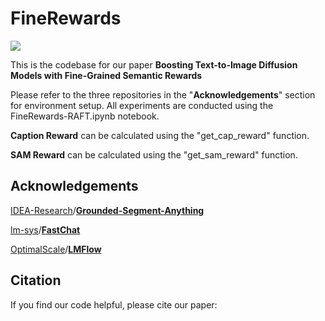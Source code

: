 # FineRewards

![](https://img.enderfga.cn/img/image-20230530225419079.png)

This is the codebase for our paper **Boosting Text-to-Image Diffusion Models with Fine-Grained Semantic Rewards**

Please refer to the three repositories in the "**Acknowledgements**" section for environment setup. All experiments are conducted using the FineRewards-RAFT.ipynb notebook.

**Caption Reward** can be calculated using the "get_cap_reward" function.

**SAM Reward** can be calculated using the "get_sam_reward" function.

## Acknowledgements

[IDEA-Research](https://github.com/IDEA-Research)/**[Grounded-Segment-Anything](https://github.com/IDEA-Research/Grounded-Segment-Anything)**

[lm-sys](https://github.com/lm-sys)/**[FastChat](https://github.com/lm-sys/FastChat)**

[OptimalScale](https://github.com/OptimalScale)/**[LMFlow](https://github.com/OptimalScale/LMFlow)**

## Citation

If you find our code helpful, please cite our paper:

